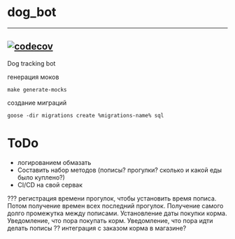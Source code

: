 # dog_bot
---
[![codecov](https://codecov.io/gh/dog-sky/dog_bot/branch/main/graph/badge.svg?token=SADKGY8ORK)](https://codecov.io/gh/dog-sky/dog_bot)
---

Dog tracking bot

генерация моков
```
make generate-mocks
```

создание миграций
```
goose -dir migrations create %migrations-name% sql
```

# ToDo
- логированием обмазать
- Составить набор методов (пописы? прогулки? сколько и какой еды было куплено?)
- CI/CD на свой сервак

???
регистрация времени прогулок, чтобы установить время пописа.
Потом получение времен всех последний прогулок.
Получение самого долго промежутка между пописами.
Установление даты покупки корма.
Уведомление, что пора покупать корм.
Уведомление, что пора идти делать пописы
?? интеграция с заказом корма в магазине?
